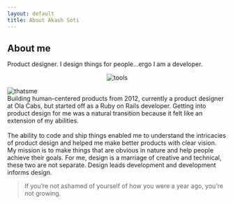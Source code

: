 ```yaml
---
layout: default
title: About Akash Soti
---
```


<div class="post">
	<section class="section-bottom-margin">
		<h1 class="pageTitle" style="margin-bottom: 15px;">About me</h1>
		<div class="pageTitle-helper"><p>Product designer. I design things for people...ergo I am a developer.</p></div>
		<p style="text-align:center;"><img src="{{ '/assets/img/aboutme/tools.png' | prepend: site.baseurl }}" alt="tools"></p>
	</section>
	<div class="row">
		<div class="col-7">
			<img src="{{ '/assets/img/forabout.jpg' | prepend: site.baseurl }}" alt="thatsme" style="margin-bottom: 0;"/>
		</div>
		<div class="col-5">
			<p style="margin: 0 auto 0 0; width:100%;">
				Building human-centered products from 2012, currently a product designer at Ola Cabs, but started off as a Ruby on Rails developer. Getting into product design for me was a natural transition because it felt like an extension of my abilities.
			</p><br>
			<p style="margin: 0 auto 0 0; width:100%;">
				The ability to code and ship things enabled me to understand the intricacies of product design and helped me make better products with clear vision.
			</p>
		</div>
	</div>
	<div class="row">
		<div class="col-12">
			<p style="margin: 0 auto 0 0; width:100%;" >
				My mission is to make things that are obvious in nature and help people achieve their goals. For me, design is a marriage of creative and technical, these two are not separate. Design leads development and development informs design.
			</p>
		</div>
	</div>
	<div class="row">
		<div class="col-12">
			<blockquote>
				If you’re not ashamed of yourself of how you were a year ago, you’re not growing.
			</blockquote>
		</div>
	</div>
</div>
